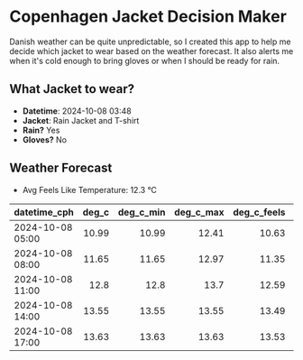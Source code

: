 
# Copenhagen Jacket Decision Maker

Danish weather can be quite unpredictable, so I created this app to help me decide which jacket to wear based on the weather forecast. 
It also alerts me when it's cold enough to bring gloves or when I should be ready for rain.

## What Jacket to wear?

- **Datetime**: 2024-10-08 03:48
- **Jacket**: Rain Jacket and T-shirt
- **Rain?** Yes
- **Gloves?** No

## Weather Forecast
- Avg Feels Like Temperature: 12.3 °C

| datetime_cph     |   deg_c |   deg_c_min |   deg_c_max |   deg_c_feels | weather   | wind   | rain   |
|:-----------------|--------:|------------:|------------:|--------------:|:----------|:-------|:-------|
| 2024-10-08 05:00 |   10.99 |       10.99 |       12.41 |         10.63 | Clouds    | Low    | None   |
| 2024-10-08 08:00 |   11.65 |       11.65 |       12.97 |         11.35 | Clouds    | Low    | None   |
| 2024-10-08 11:00 |   12.8  |       12.8  |       13.7  |         12.59 | Rain      | Medium | Low    |
| 2024-10-08 14:00 |   13.55 |       13.55 |       13.55 |         13.49 | Rain      | High   | Low    |
| 2024-10-08 17:00 |   13.63 |       13.63 |       13.63 |         13.53 | Rain      | Medium | Low    |
        
